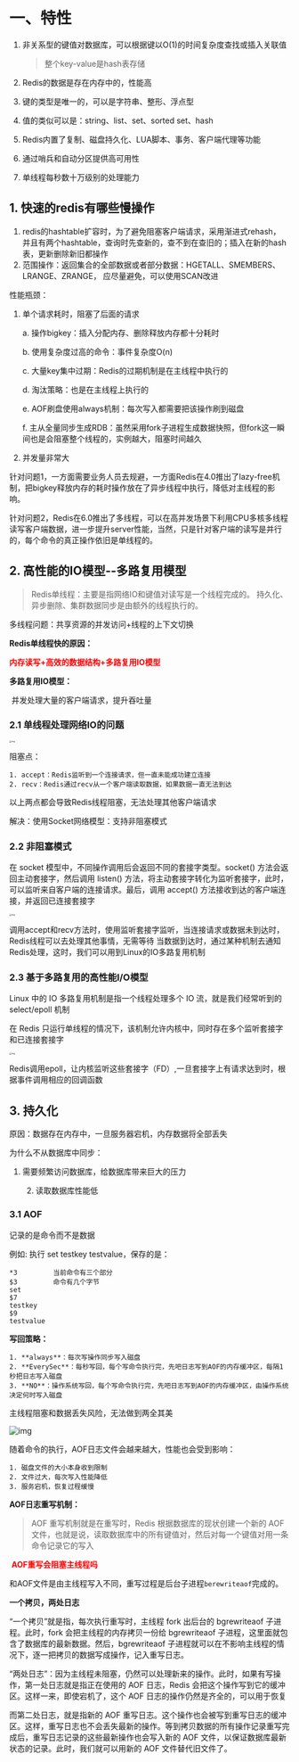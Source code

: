 # 一、特性

1. 非关系型的键值对数据库，可以根据键以O(1)的时间复杂度查找或插入关联值

   > 整个key-value是hash表存储

2. Redis的数据是存在内存中的，性能高

3. 键的类型是唯一的，可以是字符串、整形、浮点型

4. 值的类似可以是：string、list、set、sorted set、hash

5. Redis内置了复制、磁盘持久化、LUA脚本、事务、客户端代理等功能

6. 通过哨兵和自动分区提供高可用性

7. 单线程每秒数十万级别的处理能力

## 1. 快速的redis有哪些慢操作

1. redis的hashtable扩容时，为了避免阻塞客户端请求，采用渐进式rehash，
   并且有两个hashtable，查询时先查新的，查不到在查旧的；插入在新的hash表，更新删除新旧都操作
2. 范围操作：返回集合的全部数据或者部分数据：HGETALL、SMEMBERS、LRANGE、ZRANGE，
   应尽量避免，可以使用SCAN改进

性能瓶颈：

 1. 单个请求耗时，阻塞了后面的请求

    a. 操作bigkey：插入分配内存、删除释放内存都十分耗时

    b. 使用复杂度过高的命令：事件复杂度O(n)

    c. 大量key集中过期：Redis的过期机制是在主线程中执行的

    d. 淘汰策略：也是在主线程上执行的

    e. AOF刷盘使用always机制：每次写入都需要把该操作刷到磁盘

    f. 主从全量同步生成RDB：虽然采用fork子进程生成数据快照，但fork这一瞬间也是会阻塞整个线程的，实例越大，阻塞时间越久

 2. 并发量非常大

针对问题1，一方面需要业务人员去规避，一方面Redis在4.0推出了lazy-free机制，把bigkey释放内存的耗时操作放在了异步线程中执行，降低对主线程的影响。

针对问题2，Redis在6.0推出了多线程，可以在高并发场景下利用CPU多核多线程读写客户端数据，进一步提升server性能，当然，只是针对客户端的读写是并行的，每个命令的真正操作依旧是单线程的。

## 2. 高性能的IO模型--多路复用模型

>Redis单线程：主要是指网络IO和键值对读写是一个线程完成的。
>                   持久化、异步删除、集群数据同步是由额外的线程执行的。  

多线程问题：共享资源的并发访问+线程的上下文切换

**Redis单线程快的原因：**

​	<strong style="color:red">内存读写+高效的数据结构+多路复用IO模型</strong>

**多路复用IO模型：**

​    并发处理大量的客户端请求，提升吞吐量

### 2.1 单线程处理网络IO的问题

<img src="D:\myself\springboot-example\文档\typora\images\redis10.jpg" alt="img" style="zoom: 25%;" />



阻塞点：

	1. accept：Redis监听到一个连接请求，但一直未能成功建立连接
 	2. recv：Redis通过recv从一个客户端读取数据，如果数据一直无法到达

   以上两点都会导致Redis线程阻塞，无法处理其他客户端请求

 解决：使用Socket网络模型：支持非阻塞模式

### 2.2 非阻塞模式

在 socket 模型中，不同操作调用后会返回不同的套接字类型。socket() 方法会返回主动套接字，然后调用 listen() 方法，将主动套接字转化为监听套接字，此时，可以监听来自客户端的连接请求。最后，调用 accept() 方法接收到达的客户端连接，并返回已连接套接字

<img src="D:\myself\springboot-example\文档\typora\images\redis11.jpg" alt="img" style="zoom: 25%;" />

调用accept和recv方法时，使用监听套接字监听，当连接请求或数据未到达时，Redis线程可以去处理其他事情，无需等待
当数据到达时，通过某种机制去通知Redis处理，这时，我们可以用到Linux的IO多路复用机制

### 2.3 基于多路复用的高性能I/O模型

Linux 中的 IO 多路复用机制是指一个线程处理多个 IO 流，就是我们经常听到的 select/epoll 机制

在 Redis 只运行单线程的情况下，该机制允许内核中，同时存在多个监听套接字和已连接套接字

<img src="D:\myself\springboot-example\文档\typora\images\redis12.jpg" alt="img" style="zoom:25%;" />

Redis调用epoll，让内核监听这些套接字（FD）,一旦套接字上有请求达到时，根据事件调用相应的回调函数

## 3. 持久化

原因：数据存在内存中，一旦服务器宕机，内存数据将全部丢失

为什么不从数据库中同步：

1. 需要频繁访问数据库，给数据库带来巨大的压力

 	2. 读取数据库性能低

### 3.1 AOF

记录的是命令而不是数据

例如: 执行 set testkey testvalue，保存的是：

```
*3         当前命令有三个部分
$3         命令有几个字节
set
$7
testkey
$9
testvalue
```

**写回策略：**

	1. **always**：每次写操作同步写入磁盘
 	2. **EverySec**：每秒写回，每个写命令执行完，先吧日志写到AOF的内存缓冲区，每隔1秒把日志写入磁盘
 	3. **NO**：操作系统写回，每个写命令执行完，先吧日志写到AOF的内存缓冲区，由操作系统决定何时写入磁盘

主线程阻塞和数据丢失风险，无法做到两全其美

![img](D:\myself\springboot-example\文档\typora\images\redis13.jpg)

随着命令的执行，AOF日志文件会越来越大，性能也会受到影响：

	1. 磁盘文件的大小本身收到限制
 	2. 文件过大，每次写入性能降低
 	3. 服务宕机，恢复过程缓慢

**AOF日志重写机制：**

> AOF 重写机制就是在重写时，Redis 根据数据库的现状创建一个新的 AOF 文件，也就是说，读取数据库中的所有键值对，然后对每一个键值对用一条命令记录它的写入

​    <strong style="color:red">AOF重写会阻塞主线程吗</strong>

​    和AOF文件是由主线程写入不同，重写过程是后台子进程`berewriteaof`完成的。

**一个拷贝，两处日志**

“一个拷贝”就是指，每次执行重写时，主线程 fork 出后台的 bgrewriteaof 子进程。此时，fork 会把主线程的内存拷贝一份给 bgrewriteaof 子进程，这里面就包含了数据库的最新数据。然后，bgrewriteaof 子进程就可以在不影响主线程的情况下，逐一把拷贝的数据写成操作，记入重写日志。

“两处日志”：因为主线程未阻塞，仍然可以处理新来的操作。此时，如果有写操作，第一处日志就是指正在使用的 AOF 日志，Redis 会把这个操作写到它的缓冲区。这样一来，即使宕机了，这个 AOF 日志的操作仍然是齐全的，可以用于恢复

而第二处日志，就是指新的 AOF 重写日志。这个操作也会被写到重写日志的缓冲区。这样，重写日志也不会丢失最新的操作。等到拷贝数据的所有操作记录重写完成后，重写日志记录的这些最新操作也会写入新的 AOF 文件，以保证数据库最新状态的记录。此时，我们就可以用新的 AOF 文件替代旧文件了。










